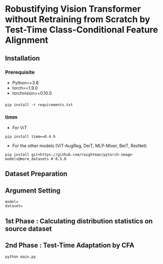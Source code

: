 # Robustifying Vision Transformer without Retraining from Scratch by Test-Time Class-Conditional Feature Alignment

## Installation

### Prerequisite
- Python==3.8
- torch==1.9.0
- torchvision==0.10.0

### 
```
pip install -r requirements.txt
```

### timm
- For ViT
```
pip install timm==0.4.9
```

- For the other models (ViT-AugReg, DeiT, MLP-Mixer, BeiT, ResNet)
```
pip install git+https://github.com/rwightman/pytorch-image-models@more_datasets # 0.5.0
```

## Dataset Preparation

## Argument Setting
```
model=
dataset=
```

## 1st Phase : Calculating distribution statistics on source dataset

## 2nd Phase : Test-Time Adaptation by CFA
```
python main.py 
```
